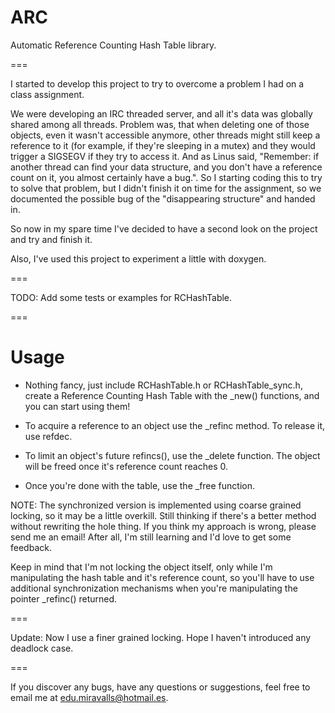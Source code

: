 # ARC
Automatic Reference Counting Hash Table library.

===

I started to develop this project to try to overcome a problem I had on a class assignment.

We were developing an IRC threaded server, and all it's data was globally shared among all threads. Problem was, that when deleting one of those objects, even it wasn't accessible anymore, other threads might still keep a reference to it (for example, if they're sleeping in a mutex) and they would trigger a SIGSEGV if they try to access it. And as Linus said, "Remember: if another thread can find your data structure, and you don't have a reference count on it, you almost certainly have a bug.".
So I starting coding this to try to solve that problem, but I didn't finish it on time for the assignment, so we documented the possible bug of the "disappearing structure" and handed in.

So now in my spare time I've decided to have a second look on the project and try and finish it.

Also, I've used this project to experiment a little with doxygen.

===

TODO:
Add some tests or examples for RCHashTable.

===

# Usage

* Nothing fancy, just include RCHashTable.h or RCHashTable_sync.h, create a Reference Counting Hash Table with the _new() functions, and you can start using them!

* To acquire a reference to an object use the _refinc method. To release it, use refdec.

* To limit an object's future refincs(), use the _delete function. The object will be freed once it's reference count reaches 0.

* Once you're done with the table, use the _free function.

NOTE:
The synchronized version is implemented using coarse grained locking, so it may be a little overkill. Still thinking if there's a better method without rewriting the hole thing. If you think my approach is wrong, please send me an email! After all, I'm still learning and I'd love to get some feedback.

Keep in mind that I'm not locking the object itself, only while I'm manipulating the hash table and it's reference count, so you'll have to use additional synchronization mechanisms when you're manipulating the pointer _refinc() returned.

===

Update:
Now I use a finer grained locking. Hope I haven't introduced any deadlock case.

===

If you discover any bugs, have any questions or suggestions, feel free to email me at edu.miravalls@hotmail.es.
